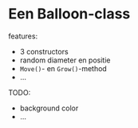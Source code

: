 ﻿# Een Balloon-class

features:

- 3 constructors
- random diameter en positie
- `Move()`- en `Grow()`-method
- ...

TODO:

- background color
- ...
